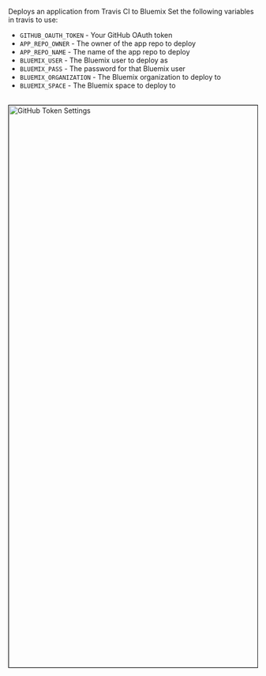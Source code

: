 Deploys an application from Travis CI to Bluemix
Set the following variables in travis to use:
  - ```GITHUB_OAUTH_TOKEN``` - Your GitHub OAuth token
  - ```APP_REPO_OWNER``` - The owner of the app repo to deploy
  - ```APP_REPO_NAME``` - The name of the app repo to deploy
  - ```BLUEMIX_USER``` - The Bluemix user to deploy as
  - ```BLUEMIX_PASS``` - The password for that Bluemix user
  - ```BLUEMIX_ORGANIZATION``` - The Bluemix organization to deploy to
  - ```BLUEMIX_SPACE``` - The Bluemix space to deploy to





<br /><img style="border: 1px solid black;"  src="/recipes/wp-content/uploads/sites/41/2017/02/04-new-token-screen.png" alt="GitHub Token Settings" width="800" height="1139" />